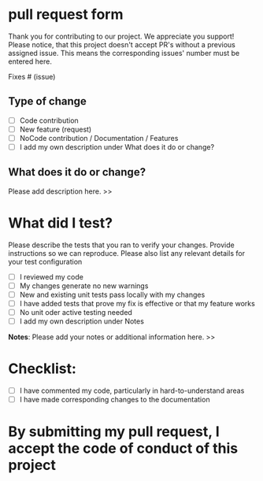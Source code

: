 # pull request form

Thank you for contributing to our project. We appreciate you support! Please notice, that this project doesn't accept PR's without a previous assigned issue. This means the corresponding issues' number must be entered here. 

Fixes # (issue)

## Type of change

- [ ] Code contribution
- [ ] New feature (request)
- [ ] NoCode contribution / Documentation / Features
- [ ] I add my own description under What does it do or change?

##  What does it do or change?

Please add description here. >>

# What did I test?

Please describe the tests that you ran to verify your changes. Provide instructions so we can reproduce. Please also list any relevant details for your test configuration

- [ ] I reviewed my code
- [ ] My changes generate no new warnings
- [ ] New and existing unit tests pass locally with my changes
- [ ] I have added tests that prove my fix is effective or that my feature works
- [ ] No unit oder active testing needed
- [ ] I add my own description under Notes

**Notes**:
Please add your notes or additional information here. >>

# Checklist:

- [ ] I have commented my code, particularly in hard-to-understand areas
- [ ] I have made corresponding changes to the documentation

# By submitting my pull request, I accept the code of conduct of this project
